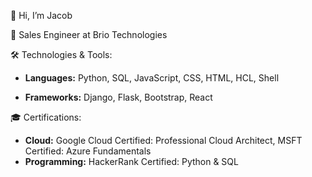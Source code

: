 👋 Hi, I’m Jacob

💼 Sales Engineer at Brio Technologies

🛠️ Technologies & Tools: 

- **Languages:** Python, SQL, JavaScript, CSS, HTML, HCL, Shell

- **Frameworks:**  Django, Flask, Bootstrap, React

🎓 Certifications: 

- **Cloud:** Google Cloud Certified: Professional Cloud Architect, MSFT Certified: Azure Fundamentals
- **Programming:** HackerRank Certified: Python & SQL
